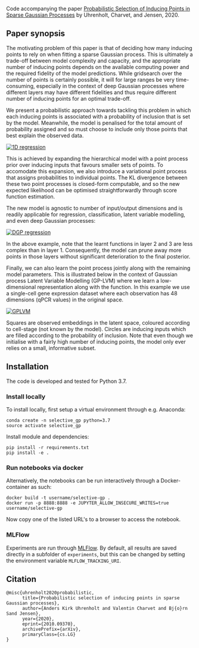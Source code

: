 Code accompanying the paper [Probabilistic Selection of Inducing Points in Sparse Gaussian Processes](https://arxiv.org/abs/2010.09370) by Uhrenholt, Charvet, and Jensen, 2020.

## Paper synopsis
The motivating problem of this paper is that of deciding how many inducing points to rely on when fitting a sparse Gaussian process. This is ultimately a trade-off between model complexity and capacity, and the appropriate number of inducing points depends on the available computing power and the required fidelity of the model predictions. While gridsearch over the number of points is certainly possible, it will for large ranges be very time-consuming, especially in the context of deep Gaussian processes where different layers may have different fidelities and thus require different number of inducing points for an optimal trade-off.

We present a probabilistic approach towards tackling this problem in which each inducing points is associated with a probability of inclusion that is set by the model. Meanwhile, the model is penalised for the total amount of probability assigned and so must choose to include only those points that best explain the observed data.

[![1D regression](https://github.com/akuhren/selective_gp/blob/master/img/reg_1d.gif "1D regression")](https://github.com/akuhren/selective_gp/blob/master/img/reg_1d.gif "1D regression")

This is achieved by expanding the hierarchical model with a point process prior over inducing inputs that favours smaller sets of points. To accomodate this expansion, we also introduce a variational point process that assigns probabilities to individual points. The KL divergence between these two point processes is closed-form computable, and so the new expected likelihood can be optimised straightforwardly through score function estimation.

The new model is agnostic to number of input/output dimensions and is readily applicable for regression, classification, latent variable modelling, and even deep Gaussian processes:

[![DGP regression](https://github.com/akuhren/selective_gp/blob/master/img/reg_dgp.gif "DGP regression")](https://github.com/akuhren/selective_gp/blob/master/img/reg_dgp.gif "DGP regression")

In the above example, note that the learnt functions in layer 2 and 3 are less complex than in layer 1. Consequently, the model can prune away more points in those layers without significant deterioration to the final posterior.

Finally, we can also learn the point process jointly along with the remaining model parameters. This is illustrated below in the context of Gaussian process Latent Variable Modelling (GP-LVM) where we learn a low-dimensional representation along with the function. In this example we use a single-cell gene expression dataset where each observation has 48 dimensions (qPCR values) in the original space.

[![GPLVM](https://github.com/akuhren/selective_gp/blob/master/img/gplvm.gif "GPLVM")](https://github.com/akuhren/selective_gp/blob/master/img/gplvm.gif "GPLVM")

Squares are observed embeddings in the latent space, coloured according to cell-stage (not known by the model). Circles are inducing inputs which are filled according to the probability of inclusion. Note that even though we initialise with a fairly high number of inducing points, the model only ever relies on a small, informative subset.

## Installation
The code is developed and tested for Python 3.7.

### Install locally
To install locally, first setup a virtual environment through e.g. Anaconda:
```
conda create -n selective_gp python=3.7
source activate selective_gp
```

Install module and dependencies:
```
pip install -r requirements.txt
pip install -e .
```

### Run notebooks via docker
Alternatively, the notebooks can be run interactively through a Docker-container as such:

```
docker build -t username/selective-gp .
docker run -p 8888:8888 -e JUPYTER_ALLOW_INSECURE_WRITES=true username/selective-gp
```

Now copy one of the listed URL's to a browser to access the notebook.

### MLFlow
Experiments are run through [MLFlow](https://mlflow.org/). By default, all results are saved directly in a subfolder of `experiments`, but this can be changed by setting the environment variable `MLFLOW_TRACKING_URI`.

## Citation
```
@misc{uhrenholt2020probabilistic,
      title={Probabilistic selection of inducing points in sparse Gaussian processes}, 
      author={Anders Kirk Uhrenholt and Valentin Charvet and Bj{o}rn Sand Jensen},
      year={2020},
      eprint={2010.09370},
      archivePrefix={arXiv},
      primaryClass={cs.LG}
}
```
